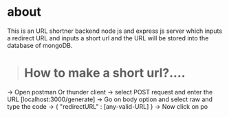 # about

This is an URL shortner backend node js and express js server which inputs a redirect URL and inputs a short url
and the URL will be stored into the database of mongoDB.

> # How to make a short url?....

-> Open postman Or thunder client
-> select POST request and enter the URL [localhost:3000/generate]
-> Go on body option and select raw and type the code ->
{
"redirectURL" : [any-valid-URL]
}
-> Now click on po
